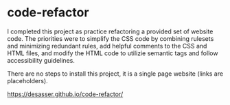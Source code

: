# code-refactor

I completed this project as practice refactoring a provided set of website code. The priorities were to simplify the CSS code by combining rulesets and minimizing redundant rules, add helpful comments to the CSS and HTML files, and modify the HTML code to utilizie semantic tags and follow accessibility guidelines.

There are no steps to install this project, it is a single page website (links are placeholders).

https://desasser.github.io/code-refactor/